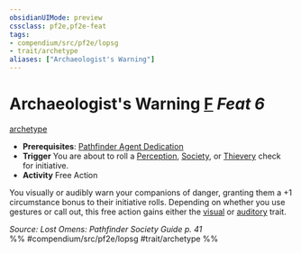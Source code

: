 ```yaml
---
obsidianUIMode: preview
cssclass: pf2e,pf2e-feat
tags:
- compendium/src/pf2e/lopsg
- trait/archetype
aliases: ["Archaeologist's Warning"]
---
```

# Archaeologist's Warning  [F](chapter-9-playing-the-game.md#Actions "Free Action") *Feat 6*  
[archetype](archetype.md "Archetype Feat Trait")  

- **Prerequisites**: [Pathfinder Agent Dedication](pathfinder-agent-dedication-lowg.md)
- **Trigger** You are about to roll a [Perception](skills.md#Perception), [Society](skills.md#Society), or [Thievery](skills.md#Thievery) check for initiative.
- **Activity** Free Action

You visually or audibly warn your companions of danger, granting them a +1 circumstance bonus to their initiative rolls. Depending on whether you use gestures or call out, this free action gains either the [visual](visual.md "Visual Effect Trait") or [auditory](auditory.md "Auditory Effect Trait") trait.

*Source: Lost Omens: Pathfinder Society Guide p. 41*  
%% #compendium/src/pf2e/lopsg #trait/archetype %%